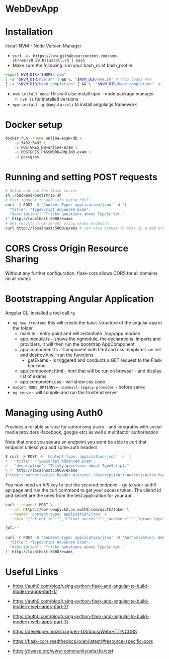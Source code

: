 # WebDevApp

# Installation

Install NVM - Node Version Manager
* `curl -o- https://raw.githubusercontent.com/nvm-sh/nvm/v0.39.0/install.sh | bash`   
* Make sure the following is in your bash_rc of bash_profile:  
```bash  
export NVM_DIR="$HOME/.nvm"
[ -s "$NVM_DIR/nvm.sh" ] && \. "$NVM_DIR/nvm.sh" # This loads nvm
[ -s "$NVM_DIR/bash_completion" ] && \. "$NVM_DIR/bash_completion"  # This loads nvm bash_completion
```
* `nvm install node` This will also install npm - node package manager
  * `nvm ls` for installed versions
* `npm install -g @angular/cli` to install angular.js framework

# Docker setup

```bash
docker run --name online-exam-db \
    -p 5432:5432 \
    -e POSTGRES_DB=online-exam \
    -e POSTGRES_PASSWORD=0NLIN3-ex4m \
    -d postgres
```

# Running and setting POST requests


```bash
# Setup and run the flask server 
sh ./backend/bootstrap.sh
# Post request to add info using POST
curl -X POST -H 'Content-Type: application/json' -d '{
  "title": "TypeScript Advanced Exam",
  "description": "Tricky questions about TypeScript."
}' http://localhost:5000/exams
# Get results from server using exams endpoint
curl http://localhost:5000/exams # can also browse to this in a web browser
```

# CORS Cross Origin Resource Sharing

Without any further configuration, flask-cors allows CORS for all domains on all routes

# Bootstrapping Angular Application

Angular CLI installed a tool call `ng`

* `ng new frontend` this will create the basic structure of the angular app in the folder 
  * main.ts - entry point and will instantiate ./app/app.module
  * app.module.ts - shows the ngmodule, the declarations, imports and providers. It will then run the bootstrap AppComponent
  * app.component.ts - Component with html and css templates. on init and destroy it will run the functions 
    * getExams - is triggered and conducts a GET request to the Flask backend
  * app.component.html - html that will be run on browser - and display list of exams
  * app.component.css - will show css code
* `export NODE_OPTIONS=--openssl-legacy-provider` - before serve
* `ng serve` - will compile and run the frontend server

# Managing using Auth0
Provides a reliable service for authorising users - and integrates with social media 
providors (facebook, google etc) as well a multifactor authorisation

Note that once you secure an endpoint you wont be able to curl that endpoint unless you add some auth headers

```bash
$ curl -X POST -H 'Content-Type: application/json' -d '{
>   "title": "TypeScript Advanced Exam",
>   "description": "Tricky questions about TypeScript."
> }' http://localhost:5000/exams
{"code":"authorization_header_missing","description":"Authorization header is expected."}
```

You now need an API key to test the secured endpoint - go to your auth0 api page and run the curl command to get your
access token. The cliend id and secret are the ones from the test application for your api

```bash
curl --request POST \
  --url https://dev-uwupyck2.us.auth0.com/oauth/token \
  --header 'content-type: application/json' \
  --data '{"client_id":"","client_secret":"","audience":"","grant_type":"client_credentials"}'
  
JWT=""  
  
curl -X POST -H 'Content-Type: application/json' -H 'Authorization: Bearer '$JWT -d '{
  "title": "TypeScript Advanced Exam",
  "description": "Tricky questions about TypeScript."
}' http://localhost:5000/exams

```

# Useful Links
* https://auth0.com/blog/using-python-flask-and-angular-to-build-modern-apps-part-1/
* https://auth0.com/blog/using-python-flask-and-angular-to-build-modern-web-apps-part-2/
* https://auth0.com/blog/using-python-flask-and-angular-to-build-modern-web-apps-part-3/

* https://developer.mozilla.org/en-US/docs/Web/HTTP/CORS
* https://flask-cors.readthedocs.io/en/latest/#resource-specific-cors

* https://owasp.org/www-community/attacks/csrf